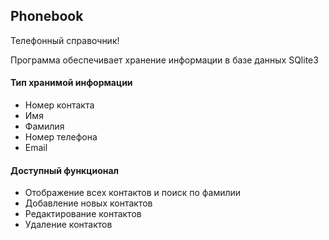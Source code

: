 ## Phonebook

Телефонный справочник!

Программа обеспечивает хранение информации в базе данных SQlite3

#### Тип хранимой информации

* Номер контакта
* Имя
* Фамилия
* Номер телефона
* Email

#### Доступный функционал

* Отображение всех контактов и поиск по фамилии
* Добавление новых контактов
* Редактирование контактов
* Удаление контактов